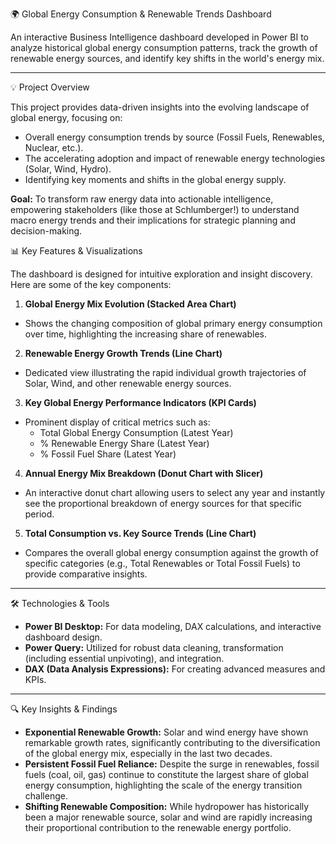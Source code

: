🌍 Global Energy Consumption & Renewable Trends Dashboard

An interactive Business Intelligence dashboard developed in Power BI to analyze historical global energy consumption patterns, track the growth of renewable energy sources, and identify key shifts in the world's energy mix.

---

💡 Project Overview

This project provides data-driven insights into the evolving landscape of global energy, focusing on:
* Overall energy consumption trends by source (Fossil Fuels, Renewables, Nuclear, etc.).
* The accelerating adoption and impact of renewable energy technologies (Solar, Wind, Hydro).
* Identifying key moments and shifts in the global energy supply.

**Goal:** To transform raw energy data into actionable intelligence, empowering stakeholders (like those at Schlumberger!) to understand macro energy trends and their implications for strategic planning and decision-making.



📊 Key Features & Visualizations

The dashboard is designed for intuitive exploration and insight discovery. Here are some of the key components:

1. **Global Energy Mix Evolution (Stacked Area Chart)**
* Shows the changing composition of global primary energy consumption over time, highlighting the increasing share of renewables.

2. **Renewable Energy Growth Trends (Line Chart)**
* Dedicated view illustrating the rapid individual growth trajectories of Solar, Wind, and other renewable energy sources.

3. **Key Global Energy Performance Indicators (KPI Cards)**
* Prominent display of critical metrics such as:
    * Total Global Energy Consumption (Latest Year)
    * % Renewable Energy Share (Latest Year)
    * % Fossil Fuel Share (Latest Year)


4. **Annual Energy Mix Breakdown (Donut Chart with Slicer)**
* An interactive donut chart allowing users to select any year and instantly see the proportional breakdown of energy sources for that specific period.


5. **Total Consumption vs. Key Source Trends (Line Chart)**
* Compares the overall global energy consumption against the growth of specific categories (e.g., Total Renewables or Total Fossil Fuels) to provide comparative insights.

---

🛠️ Technologies & Tools

* **Power BI Desktop:** For data modeling, DAX calculations, and interactive dashboard design.
* **Power Query:** Utilized for robust data cleaning, transformation (including essential unpivoting), and integration.
* **DAX (Data Analysis Expressions):** For creating advanced measures and KPIs.

---

🔍 Key Insights & Findings

* **Exponential Renewable Growth:** Solar and wind energy have shown remarkable growth rates, significantly contributing to the diversification of the global energy mix, especially in the last two decades.
* **Persistent Fossil Fuel Reliance:** Despite the surge in renewables, fossil fuels (coal, oil, gas) continue to constitute the largest share of global energy consumption, highlighting the scale of the energy transition challenge.
* **Shifting Renewable Composition:** While hydropower has historically been a major renewable source, solar and wind are rapidly increasing their proportional contribution to the renewable energy portfolio.

